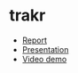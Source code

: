 # trakr

- [Report](https://github.com/mkofdwu/trakr/blob/master/example/CS%20Project%20Report%201.docx)
- [Presentation](https://github.com/mkofdwu/trakr/blob/master/example/Y4%20CS%20Project%20Presentation.pptx)
- [Video demo](https://github.com/mkofdwu/trakr/blob/master/example/trakr.mp4)
